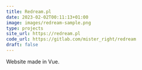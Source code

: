 ```yaml
---
title: Redream.pl
date: 2023-02-02T00:11:13+01:00
image: images/redream-sample.png
type: projects
site_url: https://redream.pl
code_url: https://gitlab.com/mister_right/redream
draft: false
---
```

Website made in Vue.